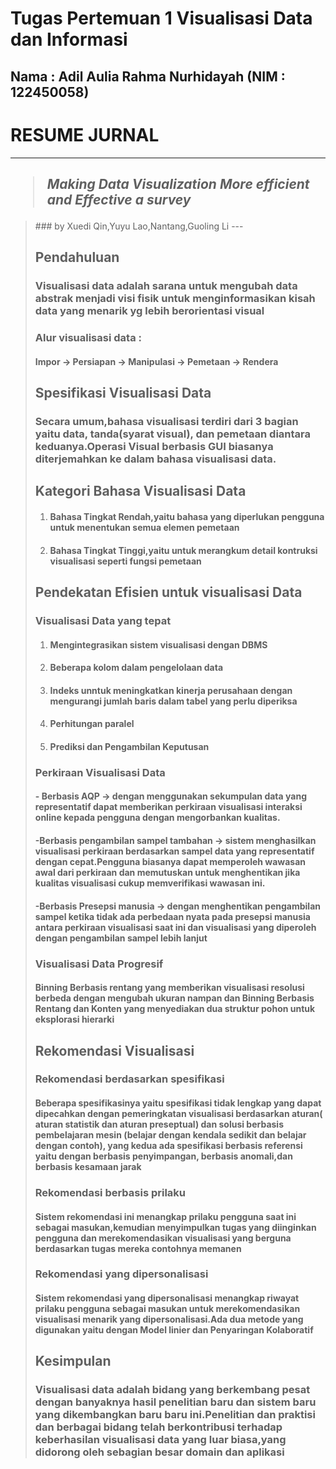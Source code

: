 # **Tugas Pertemuan 1 Visualisasi Data dan Informasi**

<blockk>Nama : Adil Aulia Rahma Nurhidayah
(NIM  : 122450058)<blockquote>
---
# RESUME JURNAL  
---
## <blockquote>*Making Data Visualization More efficient and Effective a survey*
<blockquote>### by Xuedi Qin,Yuyu Lao,Nantang,Guoling Li
---

## Pendahuluan

### Visualisasi data adalah sarana untuk mengubah data abstrak menjadi visi fisik untuk menginformasikan kisah data yang menarik yg lebih berorientasi visual

### Alur visualisasi data :

####  Impor  ->  Persiapan  ->  Manipulasi  ->  Pemetaan ->  Rendera


## Spesifikasi Visualisasi Data

### Secara umum,bahasa visualisasi terdiri dari 3 bagian yaitu data, tanda(syarat visual), dan pemetaan diantara keduanya.Operasi Visual berbasis GUI biasanya diterjemahkan ke dalam bahasa visualisasi data.

## Kategori Bahasa Visualisasi Data
1. #### Bahasa Tingkat Rendah,yaitu bahasa yang diperlukan pengguna untuk menentukan semua elemen pemetaan
2. #### Bahasa Tingkat Tinggi,yaitu untuk merangkum detail kontruksi visualisasi seperti  fungsi pemetaan

## Pendekatan Efisien untuk visualisasi Data
### Visualisasi Data yang tepat
1. #### Mengintegrasikan sistem visualisasi dengan DBMS
2. #### Beberapa kolom dalam pengelolaan data
3. #### Indeks unntuk meningkatkan kinerja perusahaan dengan mengurangi jumlah baris dalam tabel yang perlu diperiksa
4. #### Perhitungan paralel
5. #### Prediksi dan Pengambilan Keputusan


### Perkiraan Visualisasi Data
#### - Berbasis AQP -> dengan menggunakan sekumpulan data yang representatif dapat memberikan perkiraan visualisasi interaksi online kepada pengguna dengan mengorbankan kualitas.
#### -Berbasis pengambilan sampel tambahan -> sistem menghasilkan visualisasi perkiraan berdasarkan sampel data yang representatif dengan cepat.Pengguna biasanya dapat memperoleh wawasan awal dari perkiraan dan memutuskan untuk menghentikan jika kualitas visualisasi cukup memverifikasi wawasan ini.
#### -Berbasis Presepsi manusia -> dengan menghentikan pengambilan sampel ketika tidak ada perbedaan nyata pada presepsi manusia antara perkiraan visualisasi saat ini dan visualisasi yang diperoleh dengan pengambilan sampel lebih lanjut

### Visualisasi Data Progresif
#### Binning Berbasis rentang yang memberikan visualisasi resolusi berbeda dengan mengubah ukuran nampan dan Binning Berbasis  Rentang dan Konten yang menyediakan dua  struktur pohon untuk eksplorasi hierarki

## Rekomendasi Visualisasi
### Rekomendasi berdasarkan spesifikasi
#### Beberapa spesifikasinya yaitu  spesifikasi tidak lengkap yang dapat dipecahkan dengan pemeringkatan visualisasi berdasarkan aturan( aturan statistik dan aturan preseptual) dan solusi berbasis pembelajaran mesin (belajar dengan kendala sedikit dan belajar dengan contoh), yang kedua ada spesifikasi berbasis referensi yaitu dengan berbasis penyimpangan, berbasis anomali,dan berbasis kesamaan jarak
### Rekomendasi berbasis prilaku
#### Sistem rekomendasi ini menangkap prilaku pengguna saat ini sebagai masukan,kemudian menyimpulkan tugas yang diinginkan pengguna dan merekomendasikan visualisasi yang berguna berdasarkan tugas mereka  contohnya memanen
### Rekomendasi yang dipersonalisasi
#### Sistem rekomendasi yang dipersonalisasi menangkap riwayat prilaku pengguna sebagai masukan untuk merekomendasikan visualisasi menarik yang dipersonalisasi.Ada dua metode yang digunakan yaitu dengan Model linier dan Penyaringan Kolaboratif


## Kesimpulan
### Visualisasi data adalah bidang yang berkembang pesat dengan banyaknya hasil penelitian baru dan sistem baru yang dikembangkan baru baru ini.Penelitian dan praktisi dan berbagai bidang telah berkontribusi terhadap keberhasilan visualisasi data yang luar biasa,yang didorong oleh sebagian besar domain dan aplikasi
